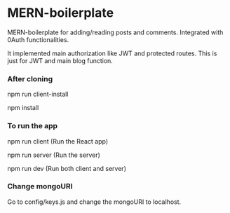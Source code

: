 # MERN-boilerplate
MERN-boilerplate for adding/reading posts and comments.
Integrated with 0Auth functionalities.

It implemented main authorization like JWT and protected routes.
This is just for JWT and main blog function.

### After cloning
npm run client-install

npm install

### To run the app

npm run client (Run the React app)

npm run server (Run the server)

npm run dev (Run both client and server)

### Change mongoURI
Go to config/keys.js and change the mongoURI to localhost.
